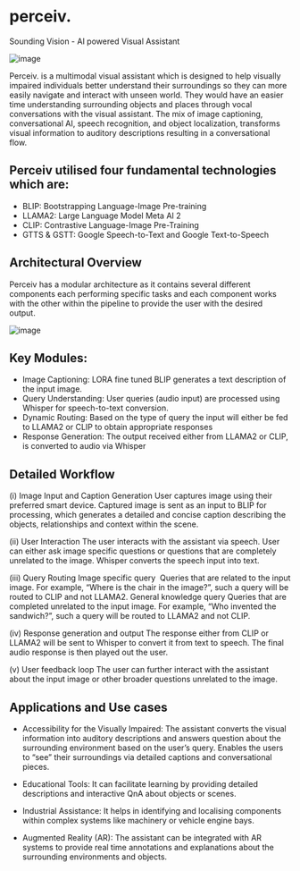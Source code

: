# perceiv.
Sounding Vision - AI powered Visual Assistant

![image](https://github.com/user-attachments/assets/cd349adf-f9f9-4a90-8bfc-2487f26ffd63)


Perceiv. is a multimodal visual assistant which is designed to help visually impaired individuals better understand their surroundings so they can more easily navigate and interact with unseen world. They would have an easier time understanding surrounding objects and places through vocal conversations with the visual assistant. The mix of image captioning, conversational AI, speech recognition, and object localization, transforms visual information to auditory descriptions resulting in a conversational flow. 


## Perceiv utilised four fundamental technologies which are:
- BLIP: Bootstrapping Language-Image Pre-training
- LLAMA2: Large Language Model Meta AI 2
- CLIP: Contrastive Language-Image Pre-Training
- GTTS & GSTT: Google Speech-to-Text and Google Text-to-Speech


## Architectural Overview
Perceiv has a modular architecture as it contains several different components each performing specific tasks and each component works with the other within the pipeline to provide the user with the desired output.

![image](https://github.com/user-attachments/assets/737a9656-c4e3-47cf-b937-aa8dfb4d0040)


## Key Modules:

- Image Captioning: LORA fine tuned BLIP generates a text description of the input image.
- Query Understanding: User queries (audio input) are processed using Whisper for speech-to-text conversion.
- Dynamic Routing: Based on the type of query the input will either be fed to LLAMA2 or CLIP to obtain appropriate responses
- Response Generation: The output received either from LLAMA2 or CLIP, is converted to audio via Whisper

## Detailed Workflow

(i) Image Input and Caption Generation
User captures image using their preferred smart device.
Captured image is sent as an input to BLIP for processing, which generates a detailed and concise caption describing the objects, relationships and context within the scene.

(ii) User Interaction
The user interacts with the assistant via speech.
User can either ask image specific questions or questions that are completely unrelated to the image.
Whisper converts the speech input into text.

(iii) Query Routing
Image specific query  Queries that are related to the input image. For example, “Where is the chair in the image?”,  such a query will be routed to CLIP and not LLAMA2.
General knowledge query Queries that are completed unrelated to the input image. For example, “Who invented the sandwich?”,  such a query will be routed to LLAMA2 and not CLIP.

(iv) Response generation and output
The response either from CLIP or LLAMA2 will be sent to Whisper to convert it from text to speech.
The final audio response is then played out the user.

(v) User feedback loop
The user can further interact with the assistant about the input image or other broader questions unrelated to the image.


## Applications and Use cases

- Accessibility for the Visually Impaired: The assistant converts the visual information into auditory descriptions and answers question about the surrounding environment based on the user’s query. Enables the users to “see” their surroundings via detailed captions and conversational pieces.

- Educational Tools: It can facilitate learning by providing detailed descriptions and interactive QnA about objects or scenes. 

- Industrial Assistance: It helps in identifying and localising components within complex systems like machinery or vehicle engine bays.

- Augmented Reality (AR): The assistant can be integrated with AR systems to provide real time annotations and explanations about the surrounding environments and objects.

 
